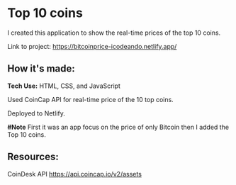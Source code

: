 # Top 10 coins

I created this application to show the real-time prices of the top 10 coins.

Link to project: https://bitcoinprice-icodeando.netlify.app/

## How it's made:

**Tech Use:** HTML, CSS, and JavaScript

Used CoinCap API for real-time price of the 10 top coins.

Deployed to Netlify.

**#Note** First it was an app focus on the price of only Bitcoin then I added the Top 10 coins. 

## Resources:

CoinDesk API https://api.coincap.io/v2/assets